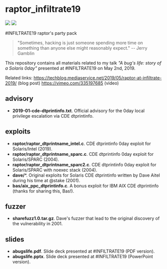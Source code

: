 # raptor_infiltrate19
[![](https://img.shields.io/badge/license-MIT%20License-red.svg)](https://opensource.org/licenses/MIT) [![](https://img.shields.io/badge/twitter-%400xdea-blue.svg)](https://twitter.com/0xdea)

#INFILTRATE19 raptor's party pack

> "Sometimes, hacking is just someone spending more time on something than anyone else might reasonably expect." -- Jerry Gamblin

This repository contains all materials related to my talk *"A bug's life: story of a Solaris 0day"* presented at #INFILTRATE19 on May 2nd, 2019.

Related links:
https://techblog.mediaservice.net/2019/05/raptor-at-infiltrate-2019/ (blog post)
https://vimeo.com/335197685 (video)

## advisory
* **2019-01-cde-dtprintinfo.txt**. Official advisory for the 0day local privilege escalation via CDE dtprintinfo.

## exploits
* **raptor/raptor_dtprintname_intel.c**. CDE dtprintinfo 0day exploit for Solaris/Intel (2019).
* **raptor/raptor_dtprintname_sparc.c**. CDE dtprintinfo 0day exploit for Solaris/SPARC (2004).
* **raptor/raptor_dtprintname_sparc2.c**. CDE dtprintinfo 0day exploit for Solaris/SPARC with noexec stack (2004).
* **dave/***. Original exploits for Solaris CDE dtprintinfo written by Dave Aitel during his time at @stake (2001).
* **bas/aix_ppc_dtprintinfo.c**. A bonus exploit for IBM AIX CDE dtprintinfo (thanks for sharing this, Bas!).

## fuzzer
* **sharefuzz1.0.tar.gz**. Dave's fuzzer that lead to the original discovery of the vulnerability in 2001.

## slides
* **abugslife.pdf**. Slide deck presented at #INFILTRATE19 (PDF version).
* **abugslife.pptx**. Slide deck presented at #INFILTRATE19 (PowerPoint version).

